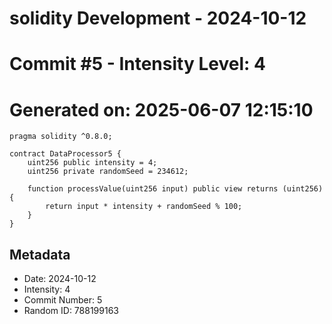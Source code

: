﻿# solidity Development - 2024-10-12
# Commit #5 - Intensity Level: 4
# Generated on: 2025-06-07 12:15:10
```solidity
pragma solidity ^0.8.0;

contract DataProcessor5 {
    uint256 public intensity = 4;
    uint256 private randomSeed = 234612;

    function processValue(uint256 input) public view returns (uint256) {
        return input * intensity + randomSeed % 100;
    }
}
```
## Metadata
- Date: 2024-10-12
- Intensity: 4
- Commit Number: 5
- Random ID: 788199163
